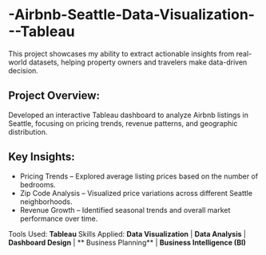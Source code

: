 # -Airbnb-Seattle-Data-Visualization---Tableau
This project showcases my ability to extract actionable insights from real-world datasets, helping property owners and travelers make data-driven decision.


## Project Overview:
Developed an interactive Tableau dashboard to analyze Airbnb listings in Seattle, focusing on pricing trends, revenue patterns, and geographic distribution.

## Key Insights:
- Pricing Trends – Explored average listing prices based on the number of bedrooms.
- Zip Code Analysis – Visualized price variations across different Seattle neighborhoods.
- Revenue Growth – Identified seasonal trends and overall market performance over time.



Tools Used: **Tableau**
Skills Applied: **Data Visualization** | **Data Analysis** | **Dashboard Design** | ** Business Planning** | **Business Intelligence (BI)**
